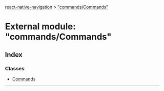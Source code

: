 [react-native-navigation](../README.md) > ["commands/Commands"](../modules/_commands_commands_.md)



# External module: "commands/Commands"

## Index

### Classes

* [Commands](../classes/_commands_commands_.commands.md)



---
